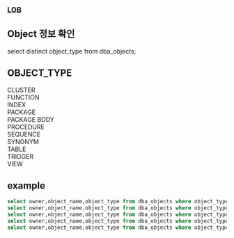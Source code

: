 ### [LOB](./LOB/README.md)

Object 정보 확인
--

select distinct object_type from dba_objects;

OBJECT_TYPE
--

CLUSTER  
FUNCTION  
INDEX  
PACKAGE  
PACKAGE BODY  
PROCEDURE  
SEQUENCE  
SYNONYM  
TABLE  
TRIGGER  
VIEW  

example
--
```sql
select owner,object_name,object_type from dba_objects where object_type = 'TABLE' order by owner,object_name;
select owner,object_name,object_type from dba_objects where object_type = 'SEQUENCE' order by owner,object_name;
select owner,object_name,object_type from dba_objects where object_type = 'SYNONYM' order by owner,object_name;
select owner,object_name,object_type from dba_objects where object_type = 'PROCEDURE' order by owner,object_name;
select owner,object_name,object_type from dba_objects where object_type = 'PACKAGE' order by owner,object_name;
```
